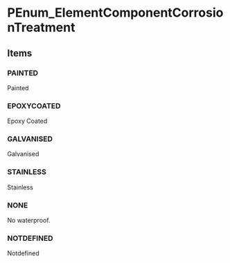 # PEnum_ElementComponentCorrosionTreatment
<!-- end of short definition -->

## Items

### PAINTED
Painted

### EPOXYCOATED
Epoxy Coated

### GALVANISED
Galvanised

### STAINLESS
Stainless

### NONE
No waterproof.

### NOTDEFINED
Notdefined
